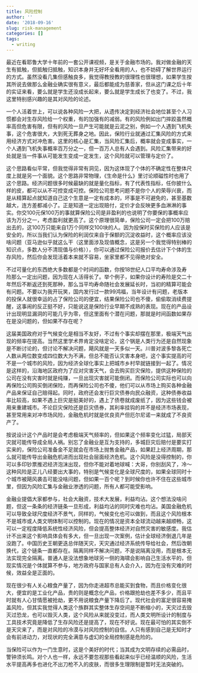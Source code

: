 ```yaml
---
title: 风险控制
author: ''
date: '2018-09-16'
slug: risk-management
categories: []
tags:
  - writing
---
```


最近在看耶鲁大学十年前的一套公开课视频，是关于金融市场的。我对做金融的天生有抵触，但抵触归抵触，知识本身并无好坏全看用的人，也不妨碍了解世界运行的方式。虽然没看几集但感触良多，我觉得教授教的很理性也很理想，如果学生按其所说去做那么金融业确实很有意义，最后都能成为慈善家，但从这门课之后十年的实证来看，要么就是学生还没成长起来，要么就是学生成长了也变了。不过，我这里特别感兴趣的是其对风险的论述。

一个人活着世上，可以说各种风险一大把，从遗传决定到经济社会地位甚至个人习惯都会对生存风险给一个权重，有的加强有的减弱。有的风险例如出门摔跤虽然概率高但危害有限，但有的风险一旦产生可能就是云泥之别，例如一个人遇到飞机失事，这个危害很大，大到死无葬身之地。因此，保险行业就通过汇集风险的方式来用经济方式对冲危害。这里的核心是汇集，当风险汇集后，概率就会变成事实，一个人遇到飞机失事概率百万分之一，但一百万人总有人会遇到。风险汇集带来的好处就是当一件事从可能发生变成一定发生，这个风险就可以管理与定价了。

这个思路看似平常，但我觉得非常有洞见，因为这体现了个体的不确定性在整体尺度上就是另一个面貌。这个思路非常物理，《生命是什么》里讨论顺磁性时也用了这个思路。经济问题很多时候最缺的就是量化指标，有了代表性指标，任你披什么样的皮，都可以从不可控变成可控。保险公司思考问题不是你个人的荣辱兴衰，而是从精算起点就知道自己这个生意是一定有成本的，坏事是不可避免的，甚至基数越大，连方差都减小了。正是知道一定出现赔付，定价才会反映更多血淋淋的事实。你交100元保100万的事就算保险公司是非盈利的也说明了你要保的事概率应该为万分之一，考虑盈利就更高了。这个原理很简单，保险公司一定会把100万赔出去的，这100万只能来自1万个同样交100块的人。因为投保时买保险的人应该是安全的，所以当我们认为保险的利润仅来自于保额的沉淀收益时，这个概率应该没啥问题（亚马逊似乎就这么干（这里面涉及现值概念，这是另一个我觉得特别棒的知识点，多数人分不清现值与价格）），你可以通过保险公司报价去估计下个体的生存风险，然后你会发现活着本来就不容易，坐家里都不见得绝对安全。

不过可量化的东西绝大多数都是个时间的函数，你按18世纪人口平均寿命涉及寿险那么一定出问题，因为现在人活得长了。举个例子，如果你设计的寿险是交二十年然后不断返还到死那种，那么当平均寿命随社会发展延长时，当初的精算可能会有问题。不要以为我开玩笑，国内发行过一款99鸿福，当年设计有问题，老版本的投保人就很幸运的占了保险公司的便宜，结果保险公司也不傻，偷偷取消续费提醒，这事闹的反正挺不好，只能说这是保险行业早期不成熟的表现。现在的产品设计出现明显漏洞的可能几乎为零，但这里面有个潜在问题，那就是时间函数如果存在是没问题的，但如果不存在呢？

这届美国政府对于气候变化是相当不友好，不过有个事实却摆在那里，极端天气出现的频率在提高。当然这里学术界肯定没啥定论，这个锅是人类行为还是自然现象是不断讨论的，但讨论不解决问题，飓风就是一天多似一天。川普对波多黎各死亡人数从两位数变成四位数大为不满，但总不能否认灾害本身吧，这个事实提高的可不是一个城市的风险，因为经济全球化事实上把城市乡村早就链接到一起了。情况是这样的，沿海地区政府为了应对灾害天气，会去购买巨灾保险，提供这种保险的公司在没有灾害时就是纯赚，一旦出现灾害就可能倒闭。而保险公司实际也可以向再保险公司购买倒闭保险，而再保险公司也不傻，他们可以从市场上购买各种金融产品来保证自己赔得起。同时，政府还会发行巨灾债券向民众融资，这种债券收益率比较高，如果不遇上巨灾是挺美好的，遇上了债卷就成废纸了，因为这些钱会被用来重建城市。不论巨灾保险还是巨灾债券，其利率挂钩的并不是经济市场表现，甚至常用来对冲市场风险，金融危机时就是优良资产但厄尔尼诺一来就成了不良资产了。

按说设计这个产品时是会考虑极端天气频率的，但如果这个频率变化过猛，局部天灾就可能传导成全局人祸。别忘了金融业是互为支持的，多城巨灾后赔付是要实打实来的，保险公司准备金不足就会在市场上抛售金融产品，如果赶上经济周期，那么就可能传导出金融危机进而出现社会层面经济危机。这个风险是没得控制的，你可以多印钞票推迟经济泡沫出现，但你不能对着地球喊：大哥，你别刮风了，冷～这种风险是正儿八经要出大事的，特别是气候变化是全球尺度的，如果全球同时十个城市被飓风袭击可能没啥问题，但如果一百个呢？到时候你也许不住在这些城市里，但因为风险汇集与金融业渗透的问题，所有人都可能受影响。

金融业提倡大家都参与，社会大融资，技术大发展，利益均沾。这个想法没啥问题，但这一条条的经济链条一旦形成，利益均沾的同时灾难也均沾。美国金融危机可以导致全球尺度经济不景气，同样的，气候变化也可以做到，而且这个风险根本不是城市或人类文明体制可以控制的。现在的情况是资本全球流动越来越顺畅，这可以一定程度降低系统性经济风险，但会提高整体经济对自然灾害的敏感度。我估计不出来这个影响具体会有多大，但一旦出现一次案例，估计全球经济倒退几年是没跑了。中国历史王朝更迭总伴随天灾，天灾通过经济系统传导给社会，然后改朝换代，这个链条一直都存在。隔离同样不解决问题，不是说隔离没用，而是根本无法实现完全隔离。普通人是没法想象地球另一侧的海啸会影响自己生活水平的，但现实情况是个体就算不参与，地方政府与国家总有人会介入，因为在没有灾难的时候，效益全是正面的。

现在很少有人关心粮食产量了，因为你走进超市总能买到食物，而且价格变化很大，便宜的是工业化产品，贵的则是概念化产品，价格跟抢劫也差不多少，而且平时就有人心甘情愿被抢劫，更不用说粮食产量下降后了。现代社会的富足很容易掩盖风险，但其实我觉得人类这个族群其实整体生存空间是不断缩小的，天灾过去毁灭过恐龙，也可以毁灭人类，这个风险从来就没变过，而人类文明所设计的制度与工具技术究竟是降低了生存风险还是提高了，现在不好说。现在最可怕的其实倒不是天灾来了，而是对风险的冷漠与对风险控制的自信。人只有感到自己是无知时才会有前进动力，对现状的完全满意与虚幻的全局控制感是危险的。

当保险可以作为一门生意时，这是个美好的时代；当其成为文明存续的必需品时，警钟须长鸣。对个人也一样，永远不要忽视那些看起来似乎已经温顺的风险，生活水平提高再多也进化不出刀枪不入的皮肤，而很多生理限制是暂时无法突破的。
